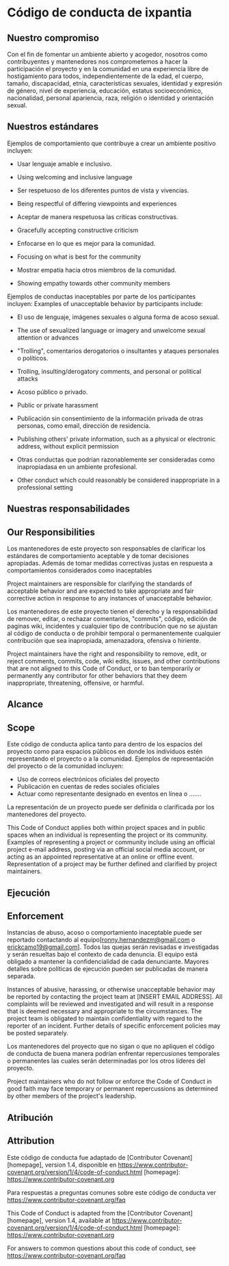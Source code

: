 # Código de conducta de ixpantia

## Nuestro compromiso

Con el fin de fomentar un ambiente abierto y acogedor, nosotros como
contribuyentes y mantenedores nos comprometemos a hacer la participación el proyecto y en la comunidad en una experiencia libre de hostigamiento para todos, independientemente de la edad, el cuerpo, tamaño, discapacidad, etnia, características sexuales, identidad y expresión de género, nivel de experiencia, educación, estatus socioeconómico, nacionalidad, personal apariencia, raza, religión o identidad y orientación sexual.

## Nuestros estándares

Ejemplos de comportamiento que contribuye a crear un ambiente positivo incluyen:

* Usar lenguaje amable e inclusivo.
* Using welcoming and inclusive language

* Ser respetuoso de los diferentes puntos de vista y vivencias.
* Being respectful of differing viewpoints and experiences

* Aceptar de manera respetuosa las críticas constructivas.
* Gracefully accepting constructive criticism

* Enfocarse en lo que es mejor para la comunidad.
* Focusing on what is best for the community

* Mostrar empatía hacia otros miembros de la comunidad.
* Showing empathy towards other community members

Ejemplos de conductas inaceptables por parte de los participantes incluyen:
Examples of unacceptable behavior by participants include:

* El uso de lenguaje, imágenes sexuales o alguna forma de acoso sexual. 
* The use of sexualized language or imagery and unwelcome sexual attention or
  advances
  
* "Trolling", comentarios derogatorios o insultantes y ataques personales o políticos. 
* Trolling, insulting/derogatory comments, and personal or political attacks

* Acoso público o privado.
* Public or private harassment

* Publicación sin consentimiento de la información privada de otras personas, 
  como email, dirección de residencia.  
* Publishing others' private information, such as a physical or electronic
  address, without explicit permission
  
* Otras conductas que podrían razonablemente ser consideradas como inapropiadasa
  en un ambiente profesional. 
* Other conduct which could reasonably be considered inappropriate in a
  professional setting

## Nuestras responsabilidades
## Our Responsibilities

Los mantenedores de este proyecto son responsables de clarificar los estándares de 
comportamiento aceptable y de tomar decisiones apropiadas. Además de tomar medidas 
correctivas justas en respuesta a comportamientos considerados como inaceptables 

Project maintainers are responsible for clarifying the standards of acceptable
behavior and are expected to take appropriate and fair corrective action in
response to any instances of unacceptable behavior.

Los mantenedores de este proyecto tienen el derecho y la responsabilidad de remover,
editar, o rechazar comentarios, "commits", código, edición de paginas wiki, incidentes y
cualquier tipo de contribución que no se ajustan al código de conducta o de prohibir temporal
o permanentemente cualquier contribución que sea inapropiada, amenazadora, ofensiva o hiriente.

Project maintainers have the right and responsibility to remove, edit, or
reject comments, commits, code, wiki edits, issues, and other contributions
that are not aligned to this Code of Conduct, or to ban temporarily or
permanently any contributor for other behaviors that they deem inappropriate,
threatening, offensive, or harmful.

## Alcance
## Scope

Este código de conducta aplica tanto para dentro de los espacios del proyecto como
para espacios públicos en donde los individuos estén representando el proyecto o a 
la comunidad. Ejemplos de representación del proyecto o de la comunidad incluyen:

* Uso de correos electrónicos oficiales del proyecto
* Publicación en cuentas de redes sociales oficiales 
* Actuar como representante designado en eventos en línea o …….

La representación de un proyecto puede ser definida o clarificada por los mantenedores
del proyecto.

This Code of Conduct applies both within project spaces and in public spaces
when an individual is representing the project or its community. Examples of
representing a project or community include using an official project e-mail
address, posting via an official social media account, or acting as an appointed
representative at an online or offline event. Representation of a project may be
further defined and clarified by project maintainers.

## Ejecución
## Enforcement

Instancias de abuso, acoso o comportamiento inaceptable puede ser reportado contactando al 
equipo[ronny.hernandezm@gmail.com o erickcamo19@gmail.com]. Todos las quejas serán revisadas
e investigadas y serán resueltas bajo el contexto de cada denuncia. El equipo está obligado a 
mantener la confidencialidad de cada denunciante. Mayores detalles sobre políticas de ejecución
pueden ser publicadas de manera separada. 

Instances of abusive, harassing, or otherwise unacceptable behavior may be
reported by contacting the project team at [INSERT EMAIL ADDRESS]. All
complaints will be reviewed and investigated and will result in a response that
is deemed necessary and appropriate to the circumstances. 
The project team is obligated to maintain confidentiality with regard to the reporter of an incident.
Further details of specific enforcement policies may be posted separately.

Los mantenedores del proyecto que no sigan o que no apliquen el código de conducta de buena manera
podrían enfrentar repercusiones temporales o permanentes las cuales serán determinadas por los otros
líderes del proyecto.

Project maintainers who do not follow or enforce the Code of Conduct in good
faith may face temporary or permanent repercussions as determined by other
members of the project's leadership.

## Atribución 
## Attribution

Este código de conducta fue adaptado de [Contributor Covenant][homepage], version 1.4,
disponible en https://www.contributor-covenant.org/version/1/4/code-of-conduct.html
[homepage]: https://www.contributor-covenant.org

Para respuestas a preguntas comunes sobre este código de conducta ver
https://www.contributor-covenant.org/faq

This Code of Conduct is adapted from the [Contributor Covenant][homepage], version 1.4,
available at https://www.contributor-covenant.org/version/1/4/code-of-conduct.html
[homepage]: https://www.contributor-covenant.org

For answers to common questions about this code of conduct, see
https://www.contributor-covenant.org/faq

